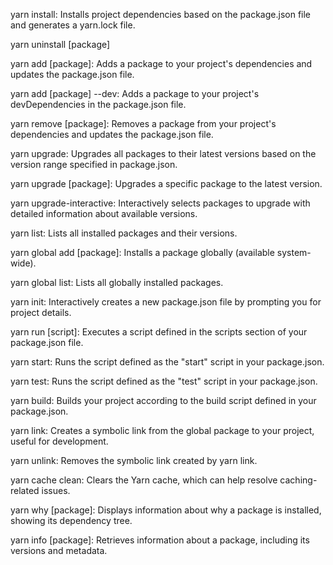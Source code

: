 yarn install: Installs project dependencies based on the package.json file and generates a yarn.lock file.

yarn uninstall [package]


yarn add [package]: Adds a package to your project's dependencies and updates the package.json file.

yarn add [package] --dev: Adds a package to your project's devDependencies in the package.json file.

yarn remove [package]: Removes a package from your project's dependencies and updates the package.json file.

yarn upgrade: Upgrades all packages to their latest versions based on the version range specified in package.json.

yarn upgrade [package]: Upgrades a specific package to the latest version.

yarn upgrade-interactive: Interactively selects packages to upgrade with detailed information about available versions.

yarn list: Lists all installed packages and their versions.

yarn global add [package]: Installs a package globally (available system-wide).

yarn global list: Lists all globally installed packages.

yarn init: Interactively creates a new package.json file by prompting you for project details.

yarn run [script]: Executes a script defined in the scripts section of your package.json file.

yarn start: Runs the script defined as the "start" script in your package.json.

yarn test: Runs the script defined as the "test" script in your package.json.

yarn build: Builds your project according to the build script defined in your package.json.

yarn link: Creates a symbolic link from the global package to your project, useful for development.

yarn unlink: Removes the symbolic link created by yarn link.

yarn cache clean: Clears the Yarn cache, which can help resolve caching-related issues.

yarn why [package]: Displays information about why a package is installed, showing its dependency tree.

yarn info [package]: Retrieves information about a package, including its versions and metadata.